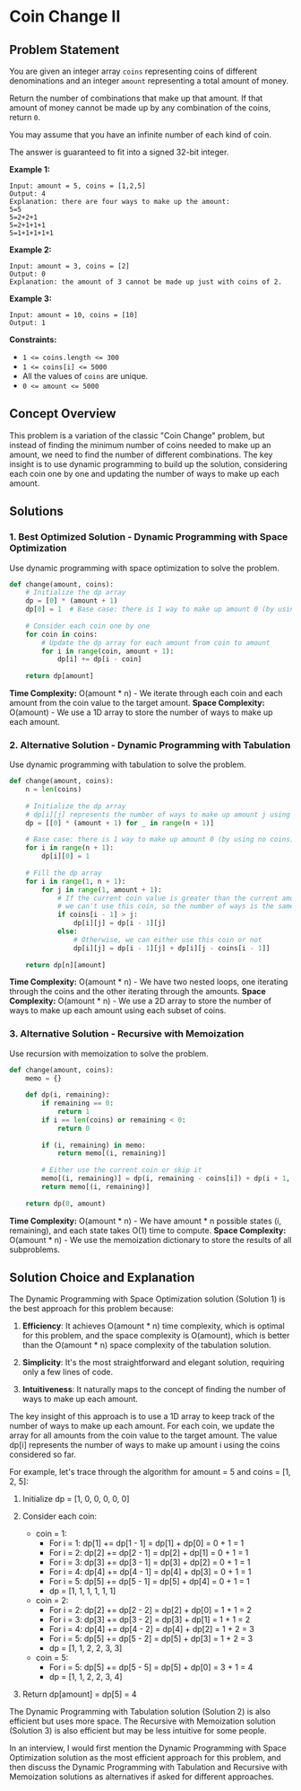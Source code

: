 # Coin Change II

## Problem Statement

You are given an integer array `coins` representing coins of different denominations and an integer `amount` representing a total amount of money.

Return the number of combinations that make up that amount. If that amount of money cannot be made up by any combination of the coins, return `0`.

You may assume that you have an infinite number of each kind of coin.

The answer is guaranteed to fit into a signed 32-bit integer.

**Example 1:**
```
Input: amount = 5, coins = [1,2,5]
Output: 4
Explanation: there are four ways to make up the amount:
5=5
5=2+2+1
5=2+1+1+1
5=1+1+1+1+1
```

**Example 2:**
```
Input: amount = 3, coins = [2]
Output: 0
Explanation: the amount of 3 cannot be made up just with coins of 2.
```

**Example 3:**
```
Input: amount = 10, coins = [10]
Output: 1
```

**Constraints:**
- `1 <= coins.length <= 300`
- `1 <= coins[i] <= 5000`
- All the values of `coins` are unique.
- `0 <= amount <= 5000`

## Concept Overview

This problem is a variation of the classic "Coin Change" problem, but instead of finding the minimum number of coins needed to make up an amount, we need to find the number of different combinations. The key insight is to use dynamic programming to build up the solution, considering each coin one by one and updating the number of ways to make up each amount.

## Solutions

### 1. Best Optimized Solution - Dynamic Programming with Space Optimization

Use dynamic programming with space optimization to solve the problem.

```python
def change(amount, coins):
    # Initialize the dp array
    dp = [0] * (amount + 1)
    dp[0] = 1  # Base case: there is 1 way to make up amount 0 (by using no coins)
    
    # Consider each coin one by one
    for coin in coins:
        # Update the dp array for each amount from coin to amount
        for i in range(coin, amount + 1):
            dp[i] += dp[i - coin]
    
    return dp[amount]
```

**Time Complexity:** O(amount * n) - We iterate through each coin and each amount from the coin value to the target amount.
**Space Complexity:** O(amount) - We use a 1D array to store the number of ways to make up each amount.

### 2. Alternative Solution - Dynamic Programming with Tabulation

Use dynamic programming with tabulation to solve the problem.

```python
def change(amount, coins):
    n = len(coins)
    
    # Initialize the dp array
    # dp[i][j] represents the number of ways to make up amount j using the first i coins
    dp = [[0] * (amount + 1) for _ in range(n + 1)]
    
    # Base case: there is 1 way to make up amount 0 (by using no coins)
    for i in range(n + 1):
        dp[i][0] = 1
    
    # Fill the dp array
    for i in range(1, n + 1):
        for j in range(1, amount + 1):
            # If the current coin value is greater than the current amount,
            # we can't use this coin, so the number of ways is the same as without this coin
            if coins[i - 1] > j:
                dp[i][j] = dp[i - 1][j]
            else:
                # Otherwise, we can either use this coin or not
                dp[i][j] = dp[i - 1][j] + dp[i][j - coins[i - 1]]
    
    return dp[n][amount]
```

**Time Complexity:** O(amount * n) - We have two nested loops, one iterating through the coins and the other iterating through the amounts.
**Space Complexity:** O(amount * n) - We use a 2D array to store the number of ways to make up each amount using each subset of coins.

### 3. Alternative Solution - Recursive with Memoization

Use recursion with memoization to solve the problem.

```python
def change(amount, coins):
    memo = {}
    
    def dp(i, remaining):
        if remaining == 0:
            return 1
        if i == len(coins) or remaining < 0:
            return 0
        
        if (i, remaining) in memo:
            return memo[(i, remaining)]
        
        # Either use the current coin or skip it
        memo[(i, remaining)] = dp(i, remaining - coins[i]) + dp(i + 1, remaining)
        return memo[(i, remaining)]
    
    return dp(0, amount)
```

**Time Complexity:** O(amount * n) - We have amount * n possible states (i, remaining), and each state takes O(1) time to compute.
**Space Complexity:** O(amount * n) - We use the memoization dictionary to store the results of all subproblems.

## Solution Choice and Explanation

The Dynamic Programming with Space Optimization solution (Solution 1) is the best approach for this problem because:

1. **Efficiency**: It achieves O(amount * n) time complexity, which is optimal for this problem, and the space complexity is O(amount), which is better than the O(amount * n) space complexity of the tabulation solution.

2. **Simplicity**: It's the most straightforward and elegant solution, requiring only a few lines of code.

3. **Intuitiveness**: It naturally maps to the concept of finding the number of ways to make up each amount.

The key insight of this approach is to use a 1D array to keep track of the number of ways to make up each amount. For each coin, we update the array for all amounts from the coin value to the target amount. The value dp[i] represents the number of ways to make up amount i using the coins considered so far.

For example, let's trace through the algorithm for amount = 5 and coins = [1, 2, 5]:

1. Initialize dp = [1, 0, 0, 0, 0, 0]

2. Consider each coin:
   - coin = 1:
     - For i = 1: dp[1] += dp[1 - 1] = dp[1] + dp[0] = 0 + 1 = 1
     - For i = 2: dp[2] += dp[2 - 1] = dp[2] + dp[1] = 0 + 1 = 1
     - For i = 3: dp[3] += dp[3 - 1] = dp[3] + dp[2] = 0 + 1 = 1
     - For i = 4: dp[4] += dp[4 - 1] = dp[4] + dp[3] = 0 + 1 = 1
     - For i = 5: dp[5] += dp[5 - 1] = dp[5] + dp[4] = 0 + 1 = 1
     - dp = [1, 1, 1, 1, 1, 1]
   - coin = 2:
     - For i = 2: dp[2] += dp[2 - 2] = dp[2] + dp[0] = 1 + 1 = 2
     - For i = 3: dp[3] += dp[3 - 2] = dp[3] + dp[1] = 1 + 1 = 2
     - For i = 4: dp[4] += dp[4 - 2] = dp[4] + dp[2] = 1 + 2 = 3
     - For i = 5: dp[5] += dp[5 - 2] = dp[5] + dp[3] = 1 + 2 = 3
     - dp = [1, 1, 2, 2, 3, 3]
   - coin = 5:
     - For i = 5: dp[5] += dp[5 - 5] = dp[5] + dp[0] = 3 + 1 = 4
     - dp = [1, 1, 2, 2, 3, 4]

3. Return dp[amount] = dp[5] = 4

The Dynamic Programming with Tabulation solution (Solution 2) is also efficient but uses more space. The Recursive with Memoization solution (Solution 3) is also efficient but may be less intuitive for some people.

In an interview, I would first mention the Dynamic Programming with Space Optimization solution as the most efficient approach for this problem, and then discuss the Dynamic Programming with Tabulation and Recursive with Memoization solutions as alternatives if asked for different approaches.
